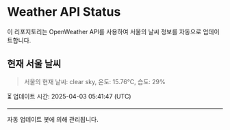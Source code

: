
# Weather API Status

이 리포지토리는 OpenWeather API를 사용하여 서울의 날씨 정보를 자동으로 업데이트합니다.

## 현재 서울 날씨
> 서울의 현재 날씨: clear sky, 온도: 15.76°C, 습도: 29%

⏳ 업데이트 시간: 2025-04-03 05:41:47 (UTC)

---
자동 업데이트 봇에 의해 관리됩니다.
